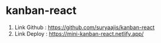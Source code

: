 # kanban-react

1. Link Github    : https://github.com/suryaajis/kanban-react
2. Link Deploy    : https://mini-kanban-react.netlify.app/